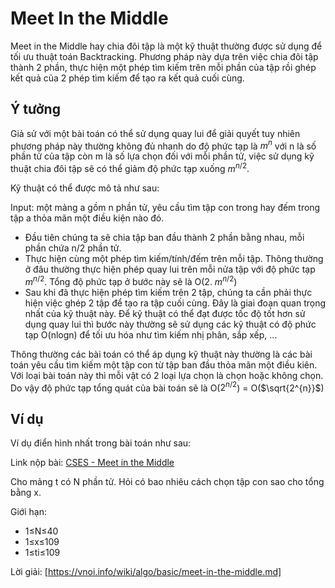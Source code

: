 # Meet In the Middle

Meet in the Middle hay chia đôi tập là một kỹ thuật thường được sử dụng để tối ưu thuật toán Backtracking. Phương pháp này dựa trên việc chia đôi tập thành 2 phần, thực hiện một phép tìm kiếm trên mỗi phần của tập rồi ghép kết quả của 2 phép tìm kiếm để tạo ra kết quả cuối cùng.

## Ý tưởng
Giả sử với một bài toán có thể sử dụng quay lui để giải quyết tuy nhiên phương pháp này thường không đủ nhanh do độ phức tạp là $m^n$ với n là số phần tử của tập còn m là số lựa chọn đối với mỗi phần tử, việc sử dụng kỹ thuật chia đôi tập sẽ có thể giảm độ phức tạp xuống $m^ {n/2}$.

Kỹ thuật có thể được mô tả như sau:

Input: một mảng a gồm n phần tử, yêu cầu tìm tập con trong hay đếm trong tập a thỏa mãn một điều kiện nào đó.

- Đầu tiên chúng ta sẽ chia tập ban đầu thành 2 phần bằng nhau, mỗi phần chứa n/2 phần tử.
- Thực hiện cùng một phép tìm kiếm/tính/đếm trên mỗi tập. Thông thường ở đâu thường thực hiện phép quay lui trên mỗi nửa tập với độ phức tạp $m^ {n/2}$. Tổng độ phức tạp ở bước này sẽ là O(2. $m^ {n/2}$)
- Sau khi đã thực hiện phép tìm kiếm trên 2 tập, chúng ta cần phải thực hiện việc ghép 2 tập để tạo ra tập cuối cùng. Đây là giai đoạn quan trọng nhất của kỹ thuật này. Để kỹ thuật có thể đạt được tốc độ tốt hơn sử dụng quay lui thì bước này thường sẽ sử dụng các kỹ thuật có độ phức tạp O(nlogn) để tối ưu hóa như tìm kiếm nhị phân, sắp xếp, ...

Thông thường các bài toán có thể áp dụng kỹ thuật này thường là các bài toán yêu cầu tìm kiếm một tập con từ tập ban đầu thỏa mãn một điều kiên. Với loại bài toán này thì mỗi vật có 2 loại lựa chọn là chọn hoặc không chọn. Do vậy độ phức tạp tổng quát của bài toán sẽ là
O($2^ {n/2}$) = O($\sqrt{2^{n}}$)

## Ví dụ
Ví dụ điển hình nhất trong bài toán như sau:

Link nộp bài: [CSES - Meet in the Middle](https://cses.fi/problemset/task/1628)

Cho mảng t có N phần tử. Hỏi có bao nhiêu cách chọn tập con sao cho tổng bằng x.

Giới hạn:

- 1≤N≤40
- 1≤x≤109
- 1≤ti≤109

Lời giải:
[https://vnoi.info/wiki/algo/basic/meet-in-the-middle.md]
